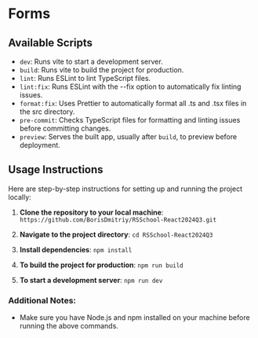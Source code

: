 # Forms

## Available Scripts

- `dev`: Runs vite to start a development server.
- `build`: Runs vite to build the project for production.
- `lint`: Runs ESLint to lint TypeScript files.
- `lint:fix`: Runs ESLint with the --fix option to automatically fix linting issues.
- `format:fix`: Uses Prettier to automatically format all .ts and .tsx files in the src directory.
- `pre-commit`: Checks TypeScript files for formatting and linting issues before committing changes.
- `preview`: Serves the built app, usually after `build`, to preview before deployment.

## Usage Instructions

Here are step-by-step instructions for setting up and running the project locally:

1. **Clone the repository to your local machine**:
   `https://github.com/BorisDmitriy/RSSchool-React2024Q3.git`

2. **Navigate to the project directory**:
   `cd RSSchool-React2024Q3`

3. **Install dependencies**:
   `npm install`

4. **To build the project for production**:
   `npm run build`

5. **To start a development server**:
   `npm run dev`

### Additional Notes:

- Make sure you have Node.js and npm installed on your machine before running the above commands.
